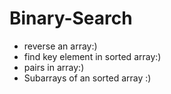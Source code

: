 # Binary-Search 
* reverse an array:)
* find key element in sorted array:)
* pairs in array:)
* Subarrays of an sorted array :)
  
